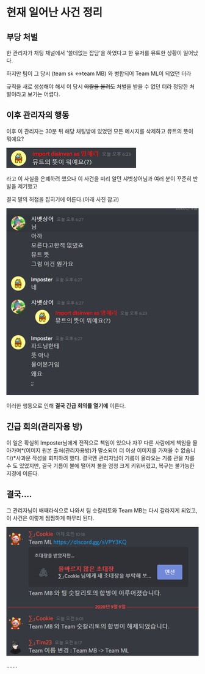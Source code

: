 # 현재 일어난 사건 정리

## 부당 처벌

한 관리자가 채팅 채널에서 '쓸데없는 잡담'을 하였다고 한 유저를 뮤트한 상황이 일어났다.

하지만 팀이 그 당시 (team sk <->team MB) 와 병합되어 Team ML이 되었던 터라

규칙을 새로 생성해야 해서 이 당시 ~~야짤을 올려도~~ 처벌을 받을 수 없던 터라 정당한 처벌이라고 보기는 어렵다.

## 이후 관리자의 행동

이후 이 관리자는 30분 뒤 해당 채팅방에 있었던 모든 메시지를 삭제하고 뮤트의 뜻이 뭐예요?

![ex_screenshot](./img/1.png)

라고 이 사실을 은폐하려 했으나 이 사건을 미리 알던 샤벳상어님과 여러 분이 꾸준히 반발을 제기했고

결국 말의 허점을 잡히기에 이른다.(아래 사진 참고)

![ex_screenshot](./img/2.png)

이러한 행동으로 인해 **결국 긴급 회의를 열기에** 이른다.

## 긴급 회의(관리자용 방)

이 일은 확실히 Imposter님에게 전적으로 책임이 있으나 자꾸 다른 사람에게 책임을 몰아가며*(이미지 원본 출처(관리자용방)가 말소되어 더 이상 이미지를 가져올 수 없습니다)*사과문 작성을 회피하려 했다. 결국엔 관리자님이 기름이 올라오는 기름 관을 자를 수 도 있었지만, 결국 기름이 불에 떨어져 불을 엄청 크게 키워버렸고, 복구는 불가능한 지경에 이른다.

## 결국....

그 관리자님이 배째라식으로 나와서 팀 슷칼리토와 Team MB는 다시 갈라지게 되었고, 이 사건은 이렇게 찜찜하게 마무리 된다. 

![ex_screenshot](./img/3.png)

.......



